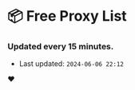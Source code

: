 # :package: Free Proxy List
### Updated every 15 minutes.

- Last updated: `2024-06-06 22:12`

:heart:
